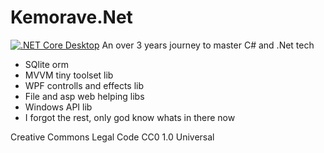 # Kemorave.Net
[![.NET Core Desktop](https://github.com/Kemorave/Kemorave.Net/actions/workflows/dotnet-desktop.yml/badge.svg)](https://github.com/Kemorave/Kemorave.Net/actions/workflows/dotnet-desktop.yml)
An over 3 years journey to master C# and .Net tech

- SQlite orm
- MVVM tiny toolset lib
- WPF controlls and effects lib
- File and asp web helping libs
- Windows API lib
- I forgot the rest, only god know whats in there now

Creative Commons Legal Code
CC0 1.0 Universal
